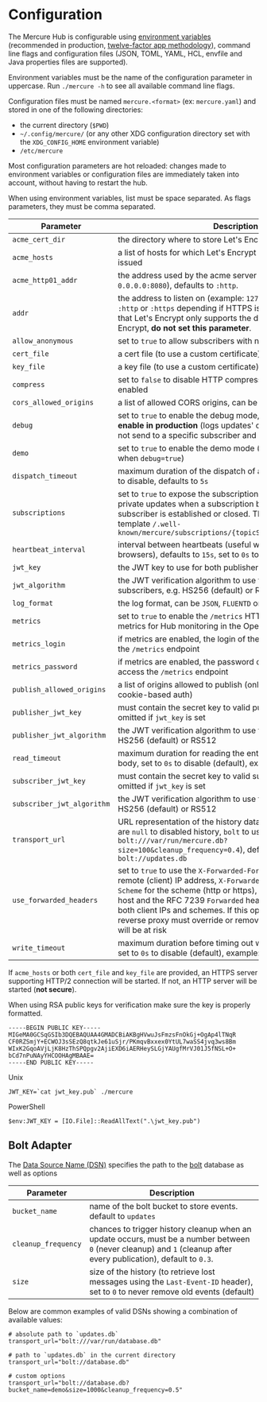 # Configuration

The Mercure Hub is configurable using [environment variables](https://en.wikipedia.org/wiki/Environment_variable) (recommended in production, [twelve-factor app methodology](https://12factor.net/)), command line flags and configuration files (JSON, TOML, YAML, HCL, envfile and Java properties files are supported).

Environment variables must be the name of the configuration parameter in uppercase.
Run `./mercure -h` to see all available command line flags.

Configuration files must be named `mercure.<format>` (ex: `mercure.yaml`) and stored in one of the following directories:

* the current directory (`$PWD`)
* `~/.config/mercure/` (or any other XDG configuration directory set with the `XDG_CONFIG_HOME` environment variable)
* `/etc/mercure`

Most configuration parameters are hot reloaded: changes made to environment variables or configuration files are immediately taken into account, without having to restart the hub.

When using environment variables, list must be space separated. As flags parameters, they must be comma separated.

| Parameter                  | Description                                                                                                                                                                                                                                                                                                                                                                                               |
|----------------------------|-----------------------------------------------------------------------------------------------------------------------------------------------------------------------------------------------------------------------------------------------------------------------------------------------------------------------------------------------------------------------------------------------------------|
| `acme_cert_dir`            | the directory where to store Let's Encrypt certificates                                                                                                                                                                                                                                                                                                                                                   |
| `acme_hosts`               | a list of hosts for which Let's Encrypt certificates must be issued                                                                                                                                                                                                                                                                                                                                       |
| `acme_http01_addr`         | the address used by the acme server to listen on (example: `0.0.0.0:8080`), defaults to `:http`.                                                                                                                                                                                                                                                                                                          |
| `addr`                     | the address to listen on (example: `127.0.0.1:3000`, defaults to `:http` or `:https` depending if HTTPS is enabled or not). Note that Let's Encrypt only supports the default port: to use Let's Encrypt, **do not set this parameter**.                                                                                                                                                                  |
| `allow_anonymous`          | set to `true` to allow subscribers with no valid JWT to connect                                                                                                                                                                                                                                                                                                                                           |
| `cert_file`                | a cert file (to use a custom certificate)                                                                                                                                                                                                                                                                                                                                                                 |
| `key_file`                 | a key file (to use a custom certificate)                                                                                                                                                                                                                                                                                                                                                                  |
| `compress`                 | set to `false` to disable HTTP compression support, defaults to enabled                                                                                                                                                                                                                                                                                                                                   |
| `cors_allowed_origins`     | a list of allowed CORS origins, can be `*` for all                                                                                                                                                                                                                                                                                                                                                        |
| `debug`                    | set to `true` to enable the debug mode, **dangerous, don't enable in production** (logs updates' content, why an update is not send to a specific subscriber and recovery stack traces)                                                                                                                                                                                                                   |
| `demo`                     | set to `true` to enable the demo mode (automatically enabled when `debug=true`)                                                                                                                                                                                                                                                                                                                           |
| `dispatch_timeout`         | maximum duration of the dispatch of a single update, set to `0s` to disable, defaults to `5s`                                                                                                                                                                                                                                                                                                             |
| `subscriptions`            | set to `true` to expose the subscription web API and dispatch private updates when a subscription between the Hub and a subscriber is established or closed. The topic follows the template `/.well-known/mercure/subscriptions/{topicSelector}/{subscriberID}`                                                                                                                                           |
| `heartbeat_interval`       | interval between heartbeats (useful with some proxies, and old browsers), defaults to `15s`, set to `0s` to disable                                                                                                                                                                                                                                                                                       |
| `jwt_key`                  | the JWT key to use for both publishers and subscribers                                                                                                                                                                                                                                                                                                                                                    |
| `jwt_algorithm`            | the JWT verification algorithm to use for both publishers and subscribers, e.g. HS256 (default) or RS512                                                                                                                                                                                                                                                                                                  |
| `log_format`               | the log format, can be `JSON`, `FLUENTD` or `TEXT` (default)                                                                                                                                                                                                                                                                                                                                              |
| `metrics`                  | set to `true` to enable the `/metrics` HTTP endpoint. Provide metrics for Hub monitoring in the OpenMetrics format                                                                                                                                                                                                                                                                                        |
| `metrics_login`            | if metrics are enabled, the login of the allowed user to access the `/metrics` endpoint                                                                                                                                                                                                                                                                                                                   |
| `metrics_password`         | if metrics are enabled, the password of the allowed user to access the `/metrics` endpoint                                                                                                                                                                                                                                                                                                                |
| `publish_allowed_origins`  | a list of origins allowed to publish (only applicable when using cookie-based auth)                                                                                                                                                                                                                                                                                                                       |
| `publisher_jwt_key`        | must contain the secret key to valid publishers' JWT, can be omitted if `jwt_key` is set                                                                                                                                                                                                                                                                                                                  |
| `publisher_jwt_algorithm`  | the JWT verification algorithm to use for publishers, e.g. HS256 (default) or RS512                                                                                                                                                                                                                                                                                                                       |
| `read_timeout`             | maximum duration for reading the entire request, including the body, set to `0s` to disable (default), example: `2m`                                                                                                                                                                                                                                                                                      |
| `subscriber_jwt_key`       | must contain the secret key to valid subscribers' JWT, can be omitted if `jwt_key` is set                                                                                                                                                                                                                                                                                                                 |
| `subscriber_jwt_algorithm` | the JWT verification algorithm to use for subscribers, e.g. HS256 (default) or RS512                                                                                                                                                                                                                                                                                                                      |
| `transport_url`            | URL representation of the history database. Provided database are `null` to disabled history, `bolt` to use [bbolt](https://github.com/etcd-io/bbolt) (example `bolt:///var/run/mercure.db?size=100&cleanup_frequency=0.4`), defaults to `bolt://updates.db`                                                                                                                                              |
| `use_forwarded_headers`    | set to `true` to use the `X-Forwarded-For`, and `X-Real-IP` for the remote (client) IP address, `X-Forwarded-Proto` or `X-Forwarded-Scheme` for the scheme (http or https), `X-Forwarded-Host` for the host and the RFC 7239 `Forwarded` header, which may include both client IPs and schemes. If this option is enabled, the reverse proxy must override or remove these headers or you will be at risk |
| `write_timeout`            | maximum duration before timing out writes of the response, set to `0s` to disable (default), example: `2m`                                                                                                                                                                                                                                                                                                |

If `acme_hosts` or both `cert_file` and `key_file` are provided, an HTTPS server supporting HTTP/2 connection will be started.
If not, an HTTP server will be started (**not secure**).

When using RSA public keys for verification make sure the key is properly formatted.

```
-----BEGIN PUBLIC KEY-----
MIGeMA0GCSqGSIb3DQEBAQUAA4GMADCBiAKBgHVwuJsFmzsFnOkGj+OgAp4lTNqR
CF0RZSmjY+ECWOJ3sSEzQ8qtkJe61uSjr/PKmqvBxxex0YtUL7waSS4jvq3ws8Bm
WIxK2GqoAVjLjK8HzThSPQpgv2AjiEXD6iAERHeySLGjYAUgfMrVJ01J5fNSL+O+
bCd7nPuNAyYHCOOHAgMBAAE=
-----END PUBLIC KEY-----
```

Unix

```
JWT_KEY=`cat jwt_key.pub` ./mercure
```

PowerShell

```
$env:JWT_KEY = [IO.File]::ReadAllText(".\jwt_key.pub")
```

## Bolt Adapter

The [Data Source Name (DSN)](https://en.wikipedia.org/wiki/Data_source_name) specifies the path to the [bolt](https://github.com/etcd-io/bbolt) database as well as options

| Parameter           | Description
|---------------------|----------------------------------------------------------------------------------------------------------------------------------------------------------------------------------|
| `bucket_name`       | name of the bolt bucket to store events. default to `updates`                                                                                                                    |
| `cleanup_frequency` | chances to trigger history cleanup when an update occurs, must be a number between `0` (never cleanup) and `1` (cleanup after every publication), default to `0.3`. |
| `size`              | size of the history (to retrieve lost messages using the `Last-Event-ID` header), set to `0` to never remove old events (default)                                                |

Below are common examples of valid DSNs showing a combination of available values:

    # absolute path to `updates.db`
    transport_url="bolt:///var/run/database.db"

    # path to `updates.db` in the current directory
    transport_url="bolt://database.db"

    # custom options
    transport_url="bolt://database.db?bucket_name=demo&size=1000&cleanup_frequency=0.5"
